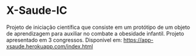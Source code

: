 # X-Saude-IC
Projeto de iniciação científica que consiste em um protótipo de um objeto de aprendizagem para auxiliar no combate a obesidade infantil. Projeto apresentado em 3 congressos.
Disponivel em: https://app-xsaude.herokuapp.com/index.html
